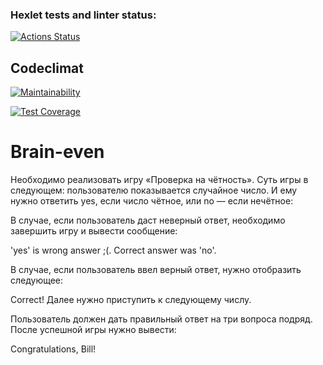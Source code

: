 ### Hexlet tests and linter status:
[![Actions Status](https://github.com/grozwalker/python-project-lvl1/actions/workflows/hexlet-check.yml/badge.svg)](https://github.com/grozwalker/python-project-lvl1/actions)

## Codeclimat
[![Maintainability](https://api.codeclimate.com/v1/badges/4a27122c9050f32f2596/maintainability)](https://codeclimate.com/github/grozwalker/python-project-lvl1/maintainability)

[![Test Coverage](https://api.codeclimate.com/v1/badges/4a27122c9050f32f2596/test_coverage)](https://codeclimate.com/github/grozwalker/python-project-lvl1/test_coverage)


# Brain-even
Необходимо реализовать игру «Проверка на чётность». Суть игры в следующем: пользователю показывается случайное число. И ему нужно ответить yes, если число чётное, или no — если нечётное:

В случае, если пользователь даст неверный ответ, необходимо завершить игру и вывести сообщение:

'yes' is wrong answer ;(. Correct answer was 'no'.

В случае, если пользователь ввел верный ответ, нужно отобразить следующее:

Correct!
Далее нужно приступить к следующему числу.

Пользователь должен дать правильный ответ на три вопроса подряд. После успешной игры нужно вывести:

Congratulations, Bill!

